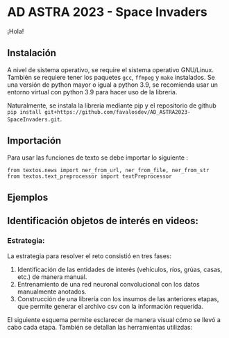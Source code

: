 # AD ASTRA 2023 - Space Invaders

¡Hola!

## Instalación

A nivel de sistema operativo, se require el sistema operativo GNU/Linux. También se requiere tener los paquetes `gcc`, `ffmpeg` y `make` instalados. Se una versión de python mayor o igual a python 3.9, se recomienda usar un entorno virtual con python 3.9 para hacer uso de la libreria. 

Naturalmente, se instala la libreria mediante pip y el repositorio de github `pip install git+https://github.com/favalosdev/AD_ASTRA2023-SpaceInvaders.git`.

## Importación
Para usar las funciones de texto se debe importar lo siguiente :
```
from textos.news import ner_from_url, ner_from_file, ner_from_str
from textos.text_preprocessor import textPreprocessor

```


## Ejemplos

## Identificación objetos de interés en videos:

### Estrategia:

La estrategia para resolver el reto consistió en tres fases:
1. Identificación de las entidades de interés (vehículos, ríos, grúas, casas, etc.) de manera manual.
2. Entrenamiento de una red neuronal convolucional con los datos manualmente anotados.
3. Construcción de una librería con los insumos de las anteriores etapas, que permite generar el archivo csv con la información requerida.

El siguiente esquema permite esclarecer de manera visual cómo se llevó a cabo cada etapa. También se detallan las herramientas utilizdas:

